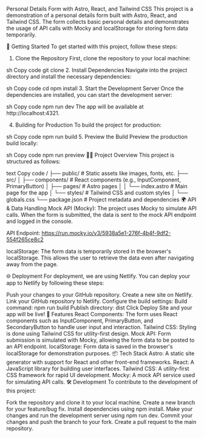 Personal Details Form with Astro, React, and Tailwind CSS
This project is a demonstration of a personal details form built with Astro, React, and Tailwind CSS. The form collects basic personal details and demonstrates the usage of API calls with Mocky and localStorage for storing form data temporarily.

🚀 Getting Started
To get started with this project, follow these steps:

1. Clone the Repository
First, clone the repository to your local machine:

sh
Copy code
git clone <your-repository-url>
2. Install Dependencies
Navigate into the project directory and install the necessary dependencies:

sh
Copy code
cd <project-directory>
npm install
3. Start the Development Server
Once the dependencies are installed, you can start the development server:

sh
Copy code
npm run dev
The app will be available at http://localhost:4321.

4. Building for Production
To build the project for production:

sh
Copy code
npm run build
5. Preview the Build
Preview the production build locally:

sh
Copy code
npm run preview
🧑‍💻 Project Overview
This project is structured as follows:

text
Copy code
/
├── public/                # Static assets like images, fonts, etc.
├── src/
│   ├── components/        # React components (e.g., InputComponent, PrimaryButton)
│   ├── pages/             # Astro pages
│   │   └── index.astro    # Main page for the app
│   └── styles/            # Tailwind CSS and custom styles
│       └── globals.css
└── package.json           # Project metadata and dependencies
🌍 API & Data Handling
Mock API (Mocky): The project uses Mocky to simulate API calls. When the form is submitted, the data is sent to the mock API endpoint and logged in the console.

API Endpoint:
https://run.mocky.io/v3/5938a5e1-276f-4b4f-9df2-554f265ce8c2

localStorage: The form data is temporarily stored in the browser's localStorage. This allows the user to retrieve the data even after navigating away from the page.

🌐 Deployment
For deployment, we are using Netlify. You can deploy your app to Netlify by following these steps:

Push your changes to your GitHub repository.
Create a new site on Netlify.
Link your GitHub repository to Netlify.
Configure the build settings:
Build command: npm run build
Publish directory: dist
Click Deploy Site and your app will be live!
📑 Features
React Components: The form uses React components such as InputComponent, PrimaryButton, and SecondaryButton to handle user input and interaction.
Tailwind CSS: Styling is done using Tailwind CSS for utility-first design.
Mock API: Form submission is simulated with Mocky, allowing the form data to be posted to an API endpoint.
localStorage: Form data is saved in the browser's localStorage for demonstration purposes.
📦 Tech Stack
Astro: A static site generator with support for React and other front-end frameworks.
React: A JavaScript library for building user interfaces.
Tailwind CSS: A utility-first CSS framework for rapid UI development.
Mocky: A mock API service used for simulating API calls.
🛠️ Development
To contribute to the development of this project:

Fork the repository and clone it to your local machine.
Create a new branch for your feature/bug fix.
Install dependencies using npm install.
Make your changes and run the development server using npm run dev.
Commit your changes and push the branch to your fork.
Create a pull request to the main repository.
